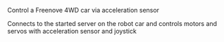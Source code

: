 Control a Freenove 4WD car via acceleration sensor

Connects to the started server on the robot car and controls motors and servos with acceleration sensor and joystick
